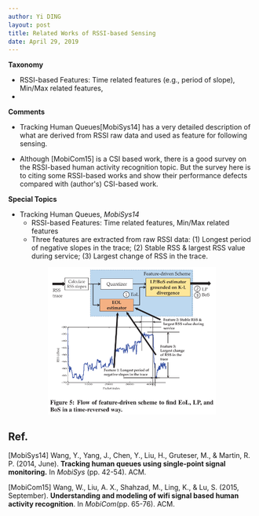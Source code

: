 ```yaml
---
author: Yi DING
layout: post
title: Related Works of RSSI-based Sensing
date: April 29, 2019
---
```


**Taxonomy**

* RSSI-based Features: Time related features (e.g., period of slope), Min/Max related features, 
* 

**Comments**

* Tracking Human Queues[MobiSys14] has a very detailed description of what are derived from RSSI raw data and used as feature for following sensing.

* Although [MobiCom15] is a CSI based work, there is a good survey on the RSSI-based human activity recognition topic. But the survey here is to citing some RSSI-based works and show their performance defects compared with (author's) CSI-based work.

  

**Special Topics**

* Tracking Human Queues, *MobiSys14*
  * RSSI-based Features: Time related features, Min/Max related features
  * Three features are extracted from raw RSSI data: (1) Longest period of negative slopes in the trace; (2) Stable RSS & largest RSS value during service; (3) Largest change of RSS in the trace. 

<p align = "center">
<img src="figures/TrackingHumanQueues_MobiSys14.png"  alt="RSSI Features" height="300">
</p>

## Ref.

[MobiSys14] Wang, Y., Yang, J., Chen, Y., Liu, H., Gruteser, M., & Martin, R. P. (2014, June). **Tracking human queues using single-point signal monitoring.** In *MobiSys* (pp. 42-54). ACM.

[MobiCom15] Wang, W., Liu, A. X., Shahzad, M., Ling, K., & Lu, S. (2015, September). **Understanding and modeling of wifi signal based human activity recognition**. In *MobiCom*(pp. 65-76). ACM.

